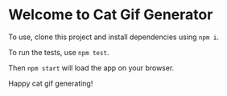 # Welcome to Cat Gif Generator

To use, clone this project and install dependencies using `npm i`.

To run the tests, use `npm test`.

Then `npm start` will load the app on your browser. 

Happy cat gif generating!

